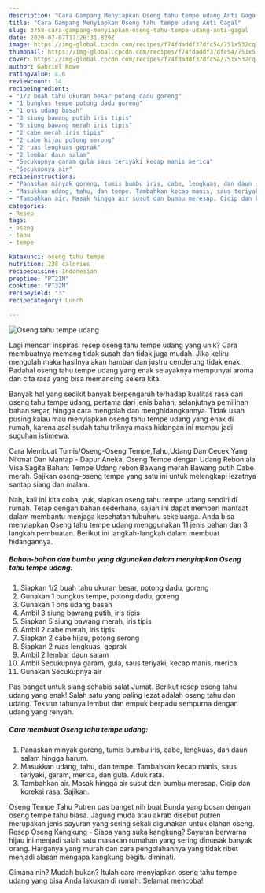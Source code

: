 ```yaml
---
description: "Cara Gampang Menyiapkan Oseng tahu tempe udang Anti Gagal"
title: "Cara Gampang Menyiapkan Oseng tahu tempe udang Anti Gagal"
slug: 3758-cara-gampang-menyiapkan-oseng-tahu-tempe-udang-anti-gagal
date: 2020-07-07T17:26:31.829Z
image: https://img-global.cpcdn.com/recipes/f74fdaddf37dfc54/751x532cq70/oseng-tahu-tempe-udang-foto-resep-utama.jpg
thumbnail: https://img-global.cpcdn.com/recipes/f74fdaddf37dfc54/751x532cq70/oseng-tahu-tempe-udang-foto-resep-utama.jpg
cover: https://img-global.cpcdn.com/recipes/f74fdaddf37dfc54/751x532cq70/oseng-tahu-tempe-udang-foto-resep-utama.jpg
author: Gabriel Rowe
ratingvalue: 4.6
reviewcount: 14
recipeingredient:
- "1/2 buah tahu ukuran besar potong dadu goreng"
- "1 bungkus tempe potong dadu goreng"
- "1 ons udang basah"
- "3 siung bawang putih iris tipis"
- "5 siung bawang merah iris tipis"
- "2 cabe merah iris tipis"
- "2 cabe hijau potong serong"
- "2 ruas lengkuas geprak"
- "2 lembar daun salam"
- "Secukupnya garam gula saus teriyaki kecap manis merica"
- "Secukupnya air"
recipeinstructions:
- "Panaskan minyak goreng, tumis bumbu iris, cabe, lengkuas, dan daun salam hingga harum."
- "Masukkan udang, tahu, dan tempe. Tambahkan kecap manis, saus teriyaki, garam, merica, dan gula. Aduk rata."
- "Tambahkan air. Masak hingga air susut dan bumbu meresap. Cicip dan koreksi rasa. Sajikan."
categories:
- Resep
tags:
- oseng
- tahu
- tempe

katakunci: oseng tahu tempe 
nutrition: 238 calories
recipecuisine: Indonesian
preptime: "PT21M"
cooktime: "PT32M"
recipeyield: "3"
recipecategory: Lunch

---
```



![Oseng tahu tempe udang](https://img-global.cpcdn.com/recipes/f74fdaddf37dfc54/751x532cq70/oseng-tahu-tempe-udang-foto-resep-utama.jpg)

Lagi mencari inspirasi resep oseng tahu tempe udang yang unik? Cara membuatnya memang tidak susah dan tidak juga mudah. Jika keliru mengolah maka hasilnya akan hambar dan justru cenderung tidak enak. Padahal oseng tahu tempe udang yang enak selayaknya mempunyai aroma dan cita rasa yang bisa memancing selera kita.

Banyak hal yang sedikit banyak berpengaruh terhadap kualitas rasa dari oseng tahu tempe udang, pertama dari jenis bahan, selanjutnya pemilihan bahan segar, hingga cara mengolah dan menghidangkannya. Tidak usah pusing kalau mau menyiapkan oseng tahu tempe udang yang enak di rumah, karena asal sudah tahu triknya maka hidangan ini mampu jadi suguhan istimewa.

Cara Membuat Tumis/Oseng-Oseng Tempe,Tahu,Udang Dan Cecek Yang Nikmat Dan Mantap - Dapur Aneka. Oseng Tempe dengan Udang Rebon ala Visa Sagita Bahan: Tempe Udang rebon Bawang merah Bawang putih Cabe merah. Sajikan oseng-oseng tempe yang satu ini untuk melengkapi lezatnya santap siang dan malam.


Nah, kali ini kita coba, yuk, siapkan oseng tahu tempe udang sendiri di rumah. Tetap dengan bahan sederhana, sajian ini dapat memberi manfaat dalam membantu menjaga kesehatan tubuhmu sekeluarga. Anda bisa menyiapkan Oseng tahu tempe udang menggunakan 11 jenis bahan dan 3 langkah pembuatan. Berikut ini langkah-langkah dalam membuat hidangannya.

<!--inarticleads1-->

##### Bahan-bahan dan bumbu yang digunakan dalam menyiapkan Oseng tahu tempe udang:

1. Siapkan 1/2 buah tahu ukuran besar, potong dadu, goreng
1. Gunakan 1 bungkus tempe, potong dadu, goreng
1. Gunakan 1 ons udang basah
1. Ambil 3 siung bawang putih, iris tipis
1. Siapkan 5 siung bawang merah, iris tipis
1. Ambil 2 cabe merah, iris tipis
1. Siapkan 2 cabe hijau, potong serong
1. Siapkan 2 ruas lengkuas, geprak
1. Ambil 2 lembar daun salam
1. Ambil Secukupnya garam, gula, saus teriyaki, kecap manis, merica
1. Gunakan Secukupnya air


Pas banget untuk siang sehabis salat Jumat. Berikut resep oseng tahu udang yang enak! Salah satu yang paling lezat adalah oseng tahu dan udang. Tekstur tahunya lembut dan empuk berpadu sempurna dengan udang yang renyah. 

<!--inarticleads2-->

##### Cara membuat Oseng tahu tempe udang:

1. Panaskan minyak goreng, tumis bumbu iris, cabe, lengkuas, dan daun salam hingga harum.
1. Masukkan udang, tahu, dan tempe. Tambahkan kecap manis, saus teriyaki, garam, merica, dan gula. Aduk rata.
1. Tambahkan air. Masak hingga air susut dan bumbu meresap. Cicip dan koreksi rasa. Sajikan.


Oseng Tempe Tahu Putren pas banget nih buat Bunda yang bosan dengan oseng tempe tahu biasa. Jagung muda atau akrab disebut putren merupakan jenis sayuran yang sering sekali digunakan untuk olahan oseng. Resep Oseng Kangkung - Siapa yang suka kangkung? Sayuran berwarna hijau ini menjadi salah satu masakan rumahan yang sering dimasak banyak orang. Harganya yang murah dan cara pengolahannya yang tidak ribet menjadi alasan mengapa kangkung begitu diminati. 

Gimana nih? Mudah bukan? Itulah cara menyiapkan oseng tahu tempe udang yang bisa Anda lakukan di rumah. Selamat mencoba!
